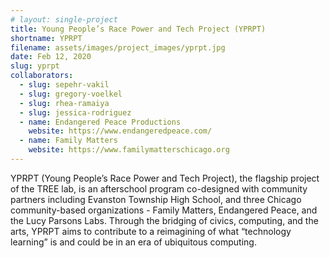 ```yaml
---
# layout: single-project
title: Young People’s Race Power and Tech Project (YPRPT)
shortname: YPRPT
filename: assets/images/project_images/yprpt.jpg
date: Feb 12, 2020
slug: yprpt
collaborators:
  - slug: sepehr-vakil
  - slug: gregory-voelkel
  - slug: rhea-ramaiya
  - slug: jessica-rodriguez
  - name: Endangered Peace Productions
    website: https://www.endangeredpeace.com/
  - name: Family Matters
    website: https://www.familymatterschicago.org
---
```

YPRPT (Young People’s Race Power and Tech Project), the flagship project of the TREE lab, is an afterschool program co-designed with community partners including Evanston Township High School, and three Chicago community-based organizations - Family Matters, Endangered Peace, and the Lucy Parsons Labs. Through the bridging of civics, computing, and the arts, YPRPT aims to contribute to a reimagining of what “technology learning” is and could be in an era of ubiquitous computing.
